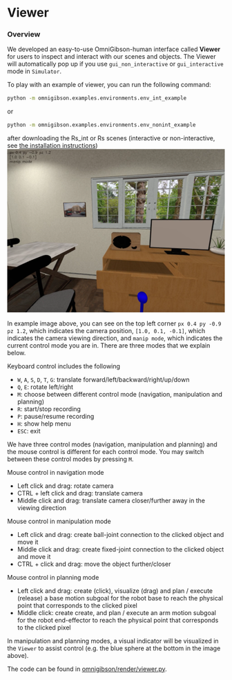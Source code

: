 # Viewer

### Overview

We developed an easy-to-use OmniGibson-human interface called **Viewer** for users to inspect and interact with our scenes and objects. The Viewer will automatically pop up if you use `gui_non_interactive` or `gui_interactive` mode in `Simulator`.

To play with an example of viewer, you can run the following command:

```bash
python -m omnigibson.examples.environments.env_int_example
```
or 
```bash
python -m omnigibson.examples.environments.env_nonint_example
```
after downloading the Rs_int or Rs scenes (interactive or non-interactive, see [the installation instructions](installation.md))
![viewer.png](images/viewer.png)

In example image above, you can see on the top left corner `px 0.4 py -0.9 pz 1.2`, which indicates the camera position, `[1.0, 0.1, -0.1]`, which indicates the camera viewing direction, and `manip mode`, which indicates the current control mode you are in. There are three modes that we explain below.

Keyboard control includes the following
- `W`, `A`, `S`, `D`, `T`, `G`: translate forward/left/backward/right/up/down
- `Q`, `E`: rotate left/right
- `M`: choose between different control mode (navigation, manipulation and planning)
- `R`: start/stop recording
- `P`: pause/resume recording
- `H`: show help menu
- `ESC`: exit

We have three control modes (navigation, manipulation and planning) and the mouse control is different for each control mode. You may switch between these control modes by pressing `M`.

Mouse control in navigation mode
- Left click and drag: rotate camera
- CTRL + left click and drag: translate camera
- Middle click and drag: translate camera closer/further away in the viewing direction

Mouse control in manipulation mode
- Left click and drag: create ball-joint connection to the clicked object and move it
- Middle click and drag: create fixed-joint connection to the clicked object and move it
- CTRL + click and drag: move the object further/closer

Mouse control in planning mode
- Left click and drag: create (click), visualize (drag) and plan / execute (release) a base motion subgoal for the robot base to reach the physical point that corresponds to the clicked pixel
- Middle click: create create, and plan / execute an arm motion subgoal for the robot end-effector to reach the physical point that corresponds to the clicked pixel

In manipulation and planning modes, a visual indicator will be visualized in the `Viewer` to assist control (e.g. the blue sphere at the bottom in the image above).

The code can be found in [omnigibson/render/viewer.py](https://github.com/StanfordVL/OmniGibson/tree/master/omnigibson/render/viewer.py).

